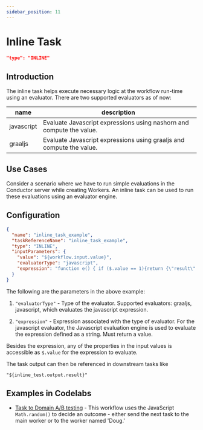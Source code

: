 ```yaml
---
sidebar_position: 11
---
```


# Inline Task

```json
"type": "INLINE"
```

## Introduction

The inline task helps execute necessary logic at the workflow run-time using an evaluator. There are two supported evaluators as of now:

| name       | description                                                          |
| ---------- | -------------------------------------------------------------------- |
| javascript | Evaluate Javascript expressions using nashorn and compute the value. |
| graaljs    | Evaluate Javascript expressions using graaljs and compute the value. |

## Use Cases

Consider a scenario where we have to run simple evaluations in the Conductor server while creating Workers. An inline task can be used to run these evaluations using an evaluator engine.

## Configuration

```json
{
  "name": "inline_task_example",
  "taskReferenceName": "inline_task_example",
  "type": "INLINE",
  "inputParameters": {
    "value": "${workflow.input.value}",
    "evaluatorType": "javascript",
    "expression": "function e() { if ($.value == 1){return {\"result\": true}} else { return {\"result\": false}}} e();"
  }
}
```

The following are the parameters in the above example:

1. `"evaluatorType"` - Type of the evaluator. Supported evaluators: graaljs, javascript, which evaluates the javascript expression.

2. `"expression"` - Expression associated with the type of evaluator. For the javascript evaluator, the Javascript evaluation engine is used to evaluate the expression defined as a string. Must return a value.

Besides the expression, any of the properties in the input values is accessible as `$.value` for the expression to evaluate.

The task output can then be referenced in downstream tasks like

`"${inline_test.output.result}"`

## Examples in Codelabs

- [Task to Domain A/B testing](/content/docs/codelab/taskToDomain#ab-with-an-inline-task) - This workflow uses the JavaScript `Math.random()` to decide an outcome - either send the next task to the main worker or to the worker named 'Doug.'
